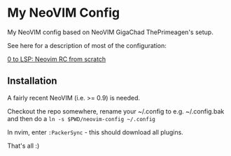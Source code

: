 # My NeoVIM Config

My NeoVIM config based on NeoVIM GigaChad ThePrimeagen's setup.

See here for a description of most of the configuration:

[0 to LSP: Neovim RC from scratch](https://www.youtube.com/watch?v=w7i4amO_zaE)

## Installation

A fairly recent NeoVIM (i.e. >= 0.9) is needed.

Checkout the repo somewhere, rename your ~/.config to e.g. ~/.config.bak
and then do a `ln -s $PWD/neovim-config ~/.config`

In nvim, enter `:PackerSync` - this should download all plugins.

That's all :)
